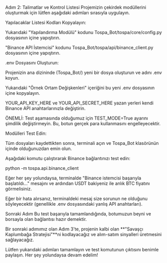 Adım 2: Talimatlar ve Kontrol Listesi
Projemizin çekirdek modüllerini oluşturmak için lütfen aşağıdaki adımları sırasıyla uygulayın.

Yapılacaklar Listesi
Kodları Kopyalayın:

Yukarıdaki "Yapılandırma Modülü" kodunu Tospa_Bot/tospa/core/config.py dosyasının içine yapıştırın.

"Binance API İstemcisi" kodunu Tospa_Bot/tospa/api/binance_client.py dosyasının içine yapıştırın.

.env Dosyasını Oluşturun:

Projenizin ana dizininde (Tospa_Bot/) yeni bir dosya oluşturun ve adını .env koyun.

Yukarıdaki "Örnek Ortam Değişkenleri" içeriğini bu yeni .env dosyasının içine kopyalayın.

YOUR_API_KEY_HERE ve YOUR_API_SECRET_HERE yazan yerleri kendi Binance API anahtarlarınızla değiştirin.

ÖNEMLİ: Test aşamasında olduğumuz için TEST_MODE=True ayarını şimdilik değiştirmeyin. Bu, botun gerçek para kullanmasını engelleyecektir.

Modülleri Test Edin:

Tüm dosyaları kaydettikten sonra, terminali açın ve Tospa_Bot klasörünün içinde olduğunuzdan emin olun.

Aşağıdaki komutu çalıştırarak Binance bağlantınızı test edin:

python -m tospa.api.binance_client

Eğer her şey yolundaysa, terminalde "Binance istemcisi başarıyla başlatıldı..." mesajını ve ardından USDT bakiyeniz ile anlık BTC fiyatını görmelisiniz.

Eğer bir hata alırsanız, terminaldeki mesaj size sorunun ne olduğunu söyleyecektir (genellikle .env dosyasındaki yanlış API anahtarları).

Sonraki Adım
Bu test başarıyla tamamlandığında, botumuzun beyni ve borsayla olan bağlantısı hazır demektir.

Bir sonraki adımımız olan Adım 3'te, projenin kalbi olan **"Savaşçı Kaplumbağa Stratejisi"**ni kodlayacağız ve alım-satım sinyalleri üretmesini sağlayacağız.

Lütfen yukarıdaki adımları tamamlayın ve test komutunun çıktısını benimle paylaşın. Her şey yolundaysa devam edelim!